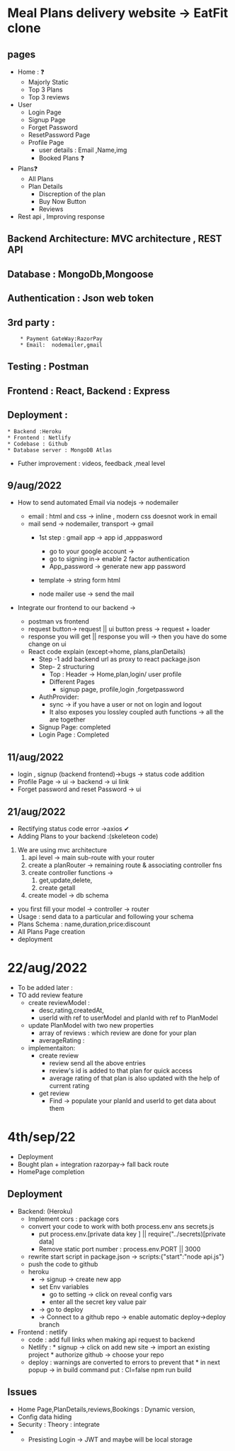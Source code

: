 # Meal Plans delivery website -> EatFit clone
## pages
* Home : ❓
    * Majorly Static
    * Top 3 Plans
    * Top 3 reviews
* User
  * Login Page 
  * Signup Page 
  * Forget Password 
  * ResetPassword Page 
  * Profile Page
      * user details : Email ,Name,img
      * Booked Plans ❓
* Plans❓
  * All Plans
  * Plan Details
    * Discreption of the plan
    * Buy Now Button
    * Reviews
* Rest api , Improving response  
## Backend Architecture:  MVC architecture , REST API
## Database : MongoDb,Mongoose
## Authentication : Json web token 
## 3rd party : 
        * Payment GateWay:RazorPay
        * Email:  nodemailer,gmail 
## Testing : Postman
## Frontend : React, Backend : Express
## Deployment : 
    * Backend :Heroku 
    * Frontend : Netlify
    * Codebase : Github
    * Database server : MongoDB Atlas 
* Futher improvement : videos, feedback ,meal level 

## 9/aug/2022
* How to send automated Email via nodejs -> nodemailer
  * email : html and css -> inline , modern css doesnot work in email
  * mail send -> nodemailer, transport -> gmail
    * 1st step : gmail  app -> app id ,apppasword 
      * go to your google account -> 
      * go to signing in-> enable 2 factor authentication
      * App_password -> generate new app password
  
    * template -> string form html 
    * node mailer use -> send the mail 

* Integrate our frontend to our backend -> 
    *  postman vs frontend
     * request button-> request || ui button press -> request + loader
     * response you will get    || response you will -> then you have do some change on ui
  *  React code explain  (except->home, plans,planDetails)
     *  Step -1 add backend url as proxy to react package.json
     *  Step- 2 structuring 
        *  Top : Header -> Home,plan,login/ user profile
        *  Different Pages
           *  signup page, profile,login ,forgetpassword 
     * AuthProvider:
       *  sync -> if you have a user or not on login and logout 
       * It also exposes you lossley coupled auth functions -> all the are together 
     * Signup Page:  completed
     * Login Page : Completed   

## 11/aug/2022
* login , signup (backend frontend)->bugs -> status code addition
 * Profile Page -> ui -> backend -> ui link
 * Forget password and reset Password -> ui

## 21/aug/2022
 * Rectifying status code error ->axios  ✔
 * Adding Plans to your backend :(skeleteon code)
  1. We are using mvc architecture 
     1. api level -> main sub-route with your router
     2. create a planRouter -> remaining route & associating controller fns
     3. create controller functions -> 
        1. get,update,delete, 
        2. create getall
     4. create model -> db schema 
 * you first fill your model -> controller -> router
 * Usage : send data to a particular and following your schema  
 * Plans Schema : name,duration,price:discount  
 * All Plans Page creation
 * deployment 
# 22/aug/2022
 * To be added later :
  * TO add review feature
    * create reviewModel :  
      * desc,rating,createdAt,
      * userId with ref  to userModel and planId with ref  to PlanModel
    * update PlanModel with two new properties
      * array of reviews : which review are done for your plan
      * averageRating : 
    * implementaiton: 
      * create review 
        * review send all the above entries 
        * review's id is added to that plan for quick access
        * average rating of that plan is also updated with
           the help of current rating 
      * get review 
        * Find -> populate your planId and userId to get data about them
# 4th/sep/22
* Deployment 
* Bought plan + integration razorpay-> fall back route
*  HomePage completion 

## Deployment 
   * Backend: (Heroku) 
     * Implement cors : package cors 
     * convert your code to work with both process.env ans secrets.js
         *  put process.env.[private data key ] || require("../secrets)[private data]
         * Remove static port number : process.env.PORT || 3000
     * rewrite start script in package.json ->
        scripts:{"start":"node api.js"}
     * push the code to github
     *  heroku
        *  -> signup -> create new app
        *  set Env variables
             * go to setting -> click on reveal config vars
             * enter all the secret key value pair
        *  -> go to deploy 
        *  -> Connect to a github repo -> enable automatic deploy->deploy branch
  * Frontend : netlify
    * code : add full links when making api request to backend  
    * Netlify : 
          * signup -> click on add new site -> import an existing project 
          * authorize github -> choose your repo
    * deploy : warnings are converted to errors to prevent that 
          * in next popup -> in build command put : CI=false npm run build          
## Issues
* Home Page,PlanDetails,reviews,Bookings : Dynamic version, 
* Config data hiding
* Security : Theory : integrate 
* * Presisting Login -> JWT and maybe will be local storage